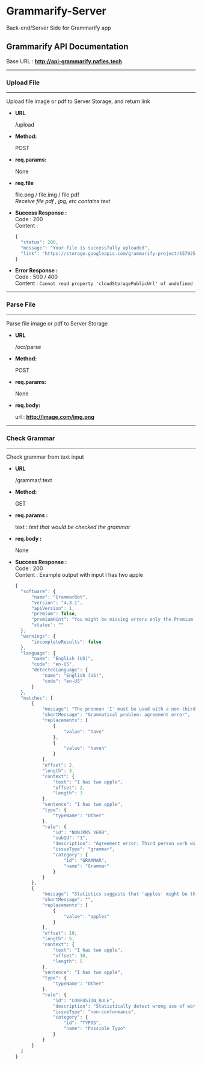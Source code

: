 # Grammarify-Server
Back-end/Server Side for Grammarify app

## Grammarify API Documentation
Base URL : **http://api-grammarify.nafies.tech**

---

  ### **Upload File**
  ----
  Upload file image or pdf to Server Storage, and return link

* **URL**

   /upload

* **Method:**

  POST

* **req.params:**

  None

* **req.file**

  file.png / file.img / file.pdf    
  *Receive file pdf ,  jpg, etc contains text*

* **Success Response :**    
  Code : 200    
  Content : 
  ```javascript
  {
    "status": 200,
    "message": "Your file is successfully uploaded",
    "link": "https://storage.googleapis.com/grammarify-project/1579252422801Contoh-Teks-Ulasan.png"
  }           
  ```
* **Error Response :**    
  Code : 500 / 400    
  Content : `Cannot read property 'cloudStoragePublicUrl' of undefined`

-----

### **Parse File**
  ----
  Parse file image or pdf to Server Storage

* **URL**

   /ocr/parse

* **Method:**

  POST

* **req.params:**

  None

* **req.body:**

  url : __http://image.com/img.png__

-----

### **Check Grammar**
  ----
  Check grammar from text input

* **URL**

   /grammar/:text

* **Method:**

  GET

* **req.params :**

  text : *text that would be checked the grammar*

* **req.body :**

  None

* **Success Response :**    
  Code : 200    
  Content : Example output with input I has two apple
  ```javascript
  {
    "software": {
        "name": "GrammarBot",
        "version": "4.3.1",
        "apiVersion": 1,
        "premium": false,
        "premiumHint": "You might be missing errors only the Premium version can find. Upgrade to see what you're missing.",
        "status": ""
    },
    "warnings": {
        "incompleteResults": false
    },
    "language": {
        "name": "English (US)",
        "code": "en-US",
        "detectedLanguage": {
            "name": "English (US)",
            "code": "en-US"
        }
    },
    "matches": [
        {
            "message": "The pronoun 'I' must be used with a non-third-person form of a verb: \"have\", \"haven\"",
            "shortMessage": "Grammatical problem: agreement error",
            "replacements": [
                {
                    "value": "have"
                },
                {
                    "value": "haven"
                }
            ],
            "offset": 2,
            "length": 3,
            "context": {
                "text": "I has two apple",
                "offset": 2,
                "length": 3
            },
            "sentence": "I has two apple",
            "type": {
                "typeName": "Other"
            },
            "rule": {
                "id": "NON3PRS_VERB",
                "subId": "1",
                "description": "Agreement error: Third person verb with a non-third person pronoun",
                "issueType": "grammar",
                "category": {
                    "id": "GRAMMAR",
                    "name": "Grammar"
                }
            }
        },
        {
            "message": "Statistics suggests that 'apples' might be the correct word here. Please check.",
            "shortMessage": "",
            "replacements": [
                {
                    "value": "apples"
                }
            ],
            "offset": 10,
            "length": 5,
            "context": {
                "text": "I has two apple",
                "offset": 10,
                "length": 5
            },
            "sentence": "I has two apple",
            "type": {
                "typeName": "Other"
            },
            "rule": {
                "id": "CONFUSION_RULE",
                "description": "Statistically detect wrong use of words that are easily confused",
                "issueType": "non-conformance",
                "category": {
                    "id": "TYPOS",
                    "name": "Possible Typo"
                }
            }
        }
    ]
  }
  ```

